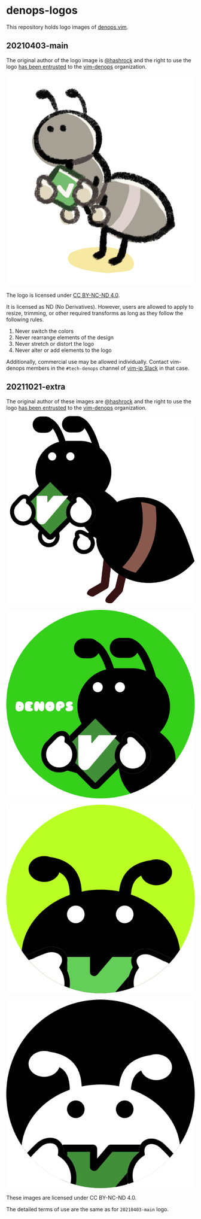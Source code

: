 # denops-logos

This repository holds logo images of [denops.vim](https://github.com/vim-denops/denops.vim).

## 20210403-main

The original author of the logo image is [@hashrock](https://github.com/hashrock) and the right to use the logo [has been entrusted](https://github.com/vim-denops/denops.vim/issues/2#issuecomment-927023822) to the [vim-denops](https://github.com/vim-denops) organization.

![denops logo 1](./20210403-main/denops.png)

The logo is licensed under [CC BY-NC-ND 4.0](https://creativecommons.org/licenses/by-nc-nd/4.0).

It is licensed as ND (No Derivatives). However, users are allowed to apply to resize, trimming, or other required transforms as long as they follow the following rules.

1. Never switch the colors
2. Never rearrange elements of the design
3. Never stretch or distort the logo
4. Never alter or add elements to the logo

Additionally, commercial use may be allowed individually. Contact vim-denops members in the `#tech-denops` channel of [vim-jp Slack](https://vim-jp.org/docs/chat.html) in that case.

## 20211021-extra

The original author of these images are [@hashrock](https://github.com/hashrock) and the right to use the logo [has been entrusted](https://github.com/vim-denops/denops.vim/issues/2#issuecomment-927023822) to the [vim-denops](https://github.com/vim-denops) organization.

![denops character](./20211021-extra/denops-cleanup.svg)

![denops round icon](./20211021-extra/denops-round.svg)

![denops favicon](./20211021-extra/favicon.svg)

![denops favicon inverse](./20211021-extra/favicon-inverse.svg)

These images are licensed under CC BY-NC-ND 4.0. 

The detailed terms of use are the same as for `20210403-main` logo.
